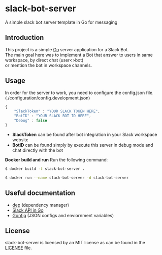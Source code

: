 # slack-bot-server

A simple slack bot server template in Go for messaging

## Introduction

This project is a simple [Go](https://golang.org/) server application for a Slack Bot. \
The main goal here was to implement a Bot that answer to users in same workspace, by direct chat (user<>bot) \
or mention the bot in workspace channels.

## Usage

In order for the server to work, you need to configure the config.json file. (./configuration/config.development.json)

```javascript
{
    "SlackToken" : "YOUR SLACK TOKEN HERE",
    "BotID" : "YOUR SLACK BOT ID HERE",
    "Debug" : false
}
```

- **SlackToken** can be found after bot integration in your Slack workspace website
- **BotID** can be found simply by execute this server in debug mode and chat directly with the bot

**Docker build and run**
Run the following command:

```bash
$ docker build -t slack-bot-server . 

```
```bash
$ docker run --name slack-bot-server -d slack-bot-server
```

## Useful documentation

- [dep](https://github.com/golang/dep) (dependency manager)
- [Slack API in Go](https://github.com/nlopes/slack)
- [Gonfig](https://github.com/tkanos/gonfig) (JSON configs and enviornment variables)

## License

slack-bot-server is licensed by an MIT license as can be found in the [LICENSE](https://github.com/wr46/slack-bot-server/blob/master/LICENSE) file.